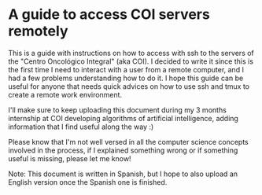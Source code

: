# A guide to access COI servers remotely 

This is a guide with instructions on how to access with ssh to the servers of the "Centro Oncológico Integral" (aka COI).
I decided to write it since this is the first time I need to interact with a user from a remote computer, and I had a few problems
understanding how to do it. I hope this guide can be useful for anyone that needs quick advices on how to use ssh and tmux to create
a remote work environment.

I'll make sure to keep uploading this document 
during my 3 months internship at COI developing algorithms of artificial intelligence, adding information that I find
useful along the way :)

Please know that I'm not well versed in all the computer science concepts involved in the process, if I explained something
wrong or if something useful is missing, please let me know!

Note: This document is written in Spanish, but I hope to also upload an English version once the Spanish one is finished.
